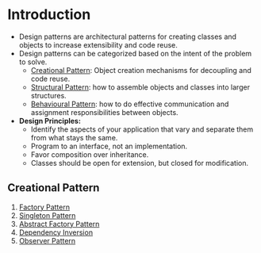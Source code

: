 # Introduction

- Design patterns are architectural patterns for creating classes and objects to increase extensibility and code reuse.
- Design patterns can be categorized based on the intent of the problem to solve.
	- <ins>Creational Pattern</ins>: Object creation mechanisms for decoupling and code reuse.
	- <ins>Structural Pattern</ins>: how to assemble objects and classes into larger structures.
	- <ins>Behavioural Pattern</ins>: how to do effective communication and assignment responsibilities between objects.
- **Design Principles:**
  - Identify the aspects of your application that vary and separate them from what stays the same.
  - Program to an interface, not an implementation.
  - Favor composition over inheritance.
  - Classes should be open for extension, but closed for modification.

## Creational Pattern

1. [Factory Pattern](./FactoryPattern.md)
2. [Singleton Pattern](./SingletonPattern.md)
3. [Abstract Factory Pattern](./AbstractFactoryPattern.md)
4. [Dependency Inversion](./DependencyInversion.md)
5. [Observer Pattern](./ObserverPattern.md)